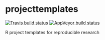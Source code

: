 # projecttemplates

[![Travis build status](https://travis-ci.org/jasenfinch/projecttemplates.svg?branch=master)](https://travis-ci.org/jasenfinch/projecttemplates)
[![AppVeyor build status](https://ci.appveyor.com/api/projects/status/github/jasenfinch/projecttemplates?branch=master&svg=true)](https://ci.appveyor.com/project/jasenfinch/projecttemplates)

R project templates for reproducible research
